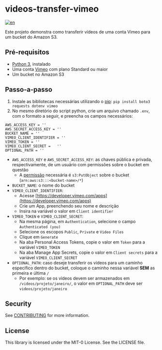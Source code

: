 # videos-transfer-vimeo
[![en](https://img.shields.io/badge/lang-en-red.svg)](https://github.com/aws-samples/videos-transfer-vimeo/edit/main/README.md)

Este projeto demonstra como transferir vídeos de uma conta Vimeo para um bucket do Amazon S3.

## Pré-requisitos

- [Python 3](https://www.python.org/downloads/), instalado
- Uma conta [Vimeo](https://vimeo.com/) com plano Standard ou maior
- Um bucket no Amazon S3
## Passo-a-passo

1. Instale as bibliotecas necessárias utilizando o [pip](https://pypi.org/project/pip/): ``` pip install boto3 requests dotenv vimeo ``` 
2. No mesmo diretório do script python, crie um arquivo chamado ```.env```, com o formato a seguir, e preencha os campos necessários:
  ``` 
  AWS_ACCESS_KEY = ''
  AWS_SECRET_ACCESS_KEY = ''
  BUCKET_NAME = ''
  VIMEO_CLIENT_IDENTIFIER = ''
  VIMEO_TOKEN = ''
  VIMEO_CLIENT_SECRET =   ''
  OPTIONAL_PATH = ''
```
- ```AWS_ACCESS_KEY``` e ```AWS_SECRET_ACCESS_KEY```: as chaves pública e privada, respectivamente, de um usuário com permissões sobre o bucket em questão
  - A [permissão](https://docs.aws.amazon.com/IAM/latest/UserGuide/access_policies.html#policies_id-based) necessária é ```s3:PutObject``` sobre o bucket (```arn:aws:s3:::<bucket-name>/*```)
- ```BUCKET_NAME```: o nome do bucket
- ```VIMEO_CLIENT_IDENTIFIER```:
  - Acesse [https://developer.vimeo.com/apps](https://developer.vimeo.com/apps)
  - Crie um App, preenchendo seu nome e descrição
  - Insira na variável o valor em ```Client identifier```
- ```VIMEO_TOKEN``` e ```VIMEO_CLIENT_SECRET```:
  - Na mesma página, em ```Authentication```, selecione o campo ```Authenticated (you)```
  - Selecione os escopos ```Public```, ```Private``` e ```Video Files```
  - Clique em ```Generate```
  - Na aba Personal Access Tokens, copie o valor em ```Token``` para a variável ```VIMEO_TOKEN```
  - Na aba Manage App Secrets, copie o valor em ```Client secrets``` para a variável ```VIMEO_CLIENT_SECRET```
- ```OPTIONAL_PATH```: caso deseje transferir os vídeos para um caminho específico dentro do bucket, coloque o caminho nessa variável **SEM** as primeira e última ```/``` 
  - Por exemplo: se os vídeos devem ser armazenados em ```/videos/projeto/janeiro/```, o valor em ```OPTIONAL_PATH``` deve ser ```videos/projeto/janeiro```
  
## Security

See [CONTRIBUTING](CONTRIBUTING.md#security-issue-notifications) for more information.

## License

This library is licensed under the MIT-0 License. See the LICENSE file.
